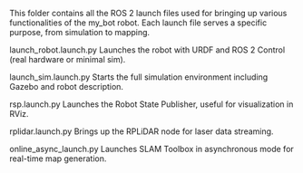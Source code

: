 This folder contains all the ROS 2 launch files used for bringing up various functionalities of the my_bot robot.
Each launch file serves a specific purpose, from simulation to mapping.

launch_robot.launch.py
Launches the robot with URDF and ROS 2 Control (real hardware or minimal sim).

launch_sim.launch.py
Starts the full simulation environment including Gazebo and robot description.

rsp.launch.py
Launches the Robot State Publisher, useful for visualization in RViz.

rplidar.launch.py
Brings up the RPLiDAR node for laser data streaming.

online_async_launch.py
Launches SLAM Toolbox in asynchronous mode for real-time map generation.


